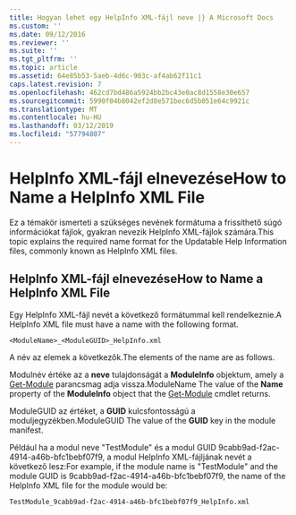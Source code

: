 ```yaml
---
title: Hogyan lehet egy HelpInfo XML-fájl neve |} A Microsoft Docs
ms.custom: ''
ms.date: 09/12/2016
ms.reviewer: ''
ms.suite: ''
ms.tgt_pltfrm: ''
ms.topic: article
ms.assetid: 64e85b53-5aeb-4d6c-903c-af4ab62f11c1
caps.latest.revision: 7
ms.openlocfilehash: 462cd7bd486a5924bb2bc43e0ac8d1558e30e657
ms.sourcegitcommit: 5990f04b8042ef2d8e571bec6d5b051e64c9921c
ms.translationtype: MT
ms.contentlocale: hu-HU
ms.lasthandoff: 03/12/2019
ms.locfileid: "57794807"
---
```

# <a name="how-to-name-a-helpinfo-xml-file"></a><span data-ttu-id="886e0-102">HelpInfo XML-fájl elnevezése</span><span class="sxs-lookup"><span data-stu-id="886e0-102">How to Name a HelpInfo XML File</span></span>

<span data-ttu-id="886e0-103">Ez a témakör ismerteti a szükséges nevének formátuma a frissíthető súgó információkat fájlok, gyakran nevezik HelpInfo XML-fájlok számára.</span><span class="sxs-lookup"><span data-stu-id="886e0-103">This topic explains the required name format for the Updatable Help Information files, commonly known as HelpInfo XML files.</span></span>

## <a name="how-to-name-a-helpinfo-xml-file"></a><span data-ttu-id="886e0-104">HelpInfo XML-fájl elnevezése</span><span class="sxs-lookup"><span data-stu-id="886e0-104">How to Name a HelpInfo XML File</span></span>

<span data-ttu-id="886e0-105">Egy HelpInfo XML-fájl nevét a következő formátummal kell rendelkeznie.</span><span class="sxs-lookup"><span data-stu-id="886e0-105">A HelpInfo XML file must have a name with the following format.</span></span>

`<ModuleName>_<ModuleGUID>_HelpInfo.xml`

<span data-ttu-id="886e0-106">A név az elemek a következők.</span><span class="sxs-lookup"><span data-stu-id="886e0-106">The elements of the name are as follows.</span></span>

<span data-ttu-id="886e0-107">Modulnév értéke az a **neve** tulajdonságát a **ModuleInfo** objektum, amely a [Get-Module](/powershell/module/Microsoft.PowerShell.Core/Get-Module) parancsmag adja vissza.</span><span class="sxs-lookup"><span data-stu-id="886e0-107">ModuleName The value of the **Name** property of the **ModuleInfo** object that the [Get-Module](/powershell/module/Microsoft.PowerShell.Core/Get-Module) cmdlet returns.</span></span>

<span data-ttu-id="886e0-108">ModuleGUID az értéket, a **GUID** kulcsfontosságú a moduljegyzékben.</span><span class="sxs-lookup"><span data-stu-id="886e0-108">ModuleGUID The value of the **GUID** key in the module manifest.</span></span>

<span data-ttu-id="886e0-109">Például ha a modul neve "TestModule" és a modul GUID 9cabb9ad-f2ac-4914-a46b-bfc1bebf07f9, a modul HelpInfo XML-fájljának nevét a következő lesz:</span><span class="sxs-lookup"><span data-stu-id="886e0-109">For example, if the module name is "TestModule" and the module GUID is 9cabb9ad-f2ac-4914-a46b-bfc1bebf07f9, the name of the HelpInfo XML file for the module would be:</span></span>

`TestModule_9cabb9ad-f2ac-4914-a46b-bfc1bebf07f9_HelpInfo.xml`